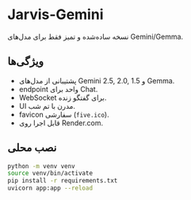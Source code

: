 # Jarvis-Gemini

نسخه ساده‌شده و تمیز فقط برای مدل‌های Gemini/Gemma.

## ویژگی‌ها
- پشتیبانی از مدل‌های Gemini 2.5, 2.0, 1.5 و Gemma.
- endpoint واحد برای Chat.
- WebSocket برای گفتگو زنده.
- UI مدرن با تم شب.
- favicon سفارشی (`five.ico`).
- قابل اجرا روی Render.com.

## نصب محلی
```bash
python -m venv venv
source venv/bin/activate
pip install -r requirements.txt
uvicorn app:app --reload
